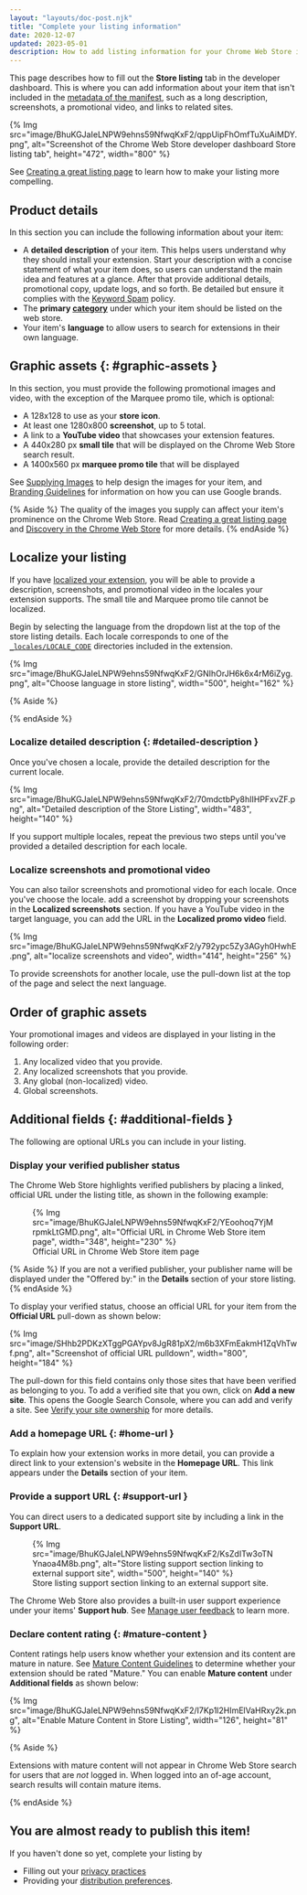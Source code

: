 ```yaml
---
layout: "layouts/doc-post.njk"
title: "Complete your listing information"
date: 2020-12-07
updated: 2023-05-01
description: How to add listing information for your Chrome Web Store item.
---
```


This page describes how to fill out the **Store listing** tab in the developer dashboard. This is
where you can add information about your item that isn't included in the [metadata of the
manifest][prepare-manifest], such as a long description, screenshots, a promotional video, and links to related
sites. 

{% Img src="image/BhuKGJaIeLNPW9ehns59NfwqKxF2/qppUipFhOmfTuXuAiMDY.png",
       alt="Screenshot of the Chrome Web Store developer dashboard Store listing tab", height="472", width="800" %}

See [Creating a great listing page][best-listing] to learn how to make your listing more compelling.

## Product details

In this section you can include the following information about your item:

- A **detailed description** of your item. This helps users understand why they should install your
  extension. Start your description with a concise statement of what your item does, so
  users can understand the main idea and features at a glance. After that provide additional details, promotional copy, update logs, and so forth. Be detailed but ensure it complies with the [Keyword Spam][keyword-spam] policy.
- The **primary [category][categories]** under which your item should be listed on the web store.
- Your item's **language** to allow users to search for extensions in their own language.

## Graphic assets {: #graphic-assets }

In this section, you must provide the following promotional images and video, with the exception of
the Marquee promo tile, which is optional:

- A 128x128 to use as your **store icon**.
- At least one 1280x800 **screenshot**, up to 5 total.
- A link to a **YouTube video** that showcases your extension features.
- A 440x280 px **small tile** that will be displayed on the Chrome Web Store search result.
- A 1400x560 px **marquee promo tile** that will be displayed

See [Supplying Images][cws-images] to help design the images for your item, and [Branding
Guidelines][cws-branding] for information on how you can use Google brands. 

{% Aside %}
The quality of the images you supply can affect your item's prominence on the Chrome Web Store. Read [Creating a great listing page][best-listing] and [Discovery in the Chrome Web Store][discovery] for more details.
{% endAside %}

## Localize your listing

If you have [localized your extension][api-i18n], you will be able to provide a description,
screenshots, and promotional video in the locales your extension supports. The small tile and
Marquee promo tile cannot be localized.

Begin by selecting the language from the dropdown list at the top of the store listing details. Each
locale corresponds to one of the [`_locales/LOCALE_CODE`][locale-dir] directories included in the
extension.

{% Img src="image/BhuKGJaIeLNPW9ehns59NfwqKxF2/GNIhOrJH6k6x4rM6iZyg.png",
alt="Choose language in store listing", width="500", height="162" %}

{% Aside %}

{% endAside %}

### Localize detailed description {: #detailed-description }

Once you've chosen a locale, provide the detailed description for the current locale.

{% Img src="image/BhuKGJaIeLNPW9ehns59NfwqKxF2/70mdctbPy8hIIHPFxvZF.png",
alt="Detailed description of the Store Listing", width="483", height="140" %}

If you support multiple locales, repeat the previous two steps until you've provided a detailed
description for each locale.

### Localize screenshots and promotional video

You can also tailor screenshots and promotional video for each locale. Once you've choose the
locale. add a screenshot by dropping your screenshots in the **Localized screenshots** section. If
you have a YouTube video in the target language, you can add the URL in the **Localized promo
video** field.

{% Img src="image/BhuKGJaIeLNPW9ehns59NfwqKxF2/y792ypc5Zy3AGyh0HwhE.png",
alt="localize screenshots and video", width="414", height="256" %}

To provide screenshots for another locale, use the pull-down list at the top of the page and select
the next language.

## Order of graphic assets

Your promotional images and videos are displayed in your listing in the following order:

1.  Any localized video that you provide.
1.  Any localized screenshots that you provide.
1.  Any global (non-localized) video.
1.  Global screenshots.

## Additional fields {: #additional-fields }

The following are optional URLs you can include in your listing. 

### Display your verified publisher status

The Chrome Web Store highlights verified publishers by placing a linked, official URL under the listing title, as shown in the following example:

<figure>
{% Img src="image/BhuKGJaIeLNPW9ehns59NfwqKxF2/YEoohoq7YjMrpmkLtGMD.png", alt="Official URL in Chrome Web Store item page", width="348", height="230" %}
  <figcaption>
    Official URL in Chrome Web Store item page
  </figcaption>
</figure>

{% Aside %}
If you are not a verified publisher, your publisher name will be displayed under the "Offered by:" in the **Details** section of your store listing.
{% endAside %}

To display your verified status, choose an official URL for your item from the **Official URL**
pull-down as shown below:

{% Img src="image/SHhb2PDKzXTggPGAYpv8JgR81pX2/m6b3XFmEakmH1ZqVhTwf.png", alt="Screenshot of
official URL pulldown", width="800", height="184" %}

The pull-down for this field contains only those sites that have been verified as belonging to you.
To add a verified site that you own, click on **Add a new site**. This opens the Google Search
Console, where you can add and verify a site. See [Verify your site ownership][verify-owner] for
more details.

### Add a homepage URL {: #home-url }

To explain how your extension works in more detail, you can provide a direct link to your extension's website in the **Homepage URL**. This link appears under the **Details** section of your item.

### Provide a support URL {: #support-url }

You can direct users to a dedicated support site by including a link in the **Support URL**. 

<figure>
  {% Img src="image/BhuKGJaIeLNPW9ehns59NfwqKxF2/KsZdITw3oTNYnaoa4M8b.png", alt="Store listing support section linking to external support site", width="500", height="140" %}
  <figcaption>
   Store listing support section linking to an external support site.
  </figcaption>
</figure>

The Chrome Web Store also provides a built-in user support experience under your items' **Support hub**. See [Manage user feedback][user-support] to learn more. 

### Declare content rating {: #mature-content }

Content ratings help users know whether your extension and its content are mature in nature.
See [Mature Content Guidelines][mature-guidelines] to determine whether your extension should be rated
"Mature." You can enable **Mature content** under **Additional fields** as shown below: 

{% Img src="image/BhuKGJaIeLNPW9ehns59NfwqKxF2/I7Kp1l2HImElVaHRxy2k.png", alt="Enable Mature Content
in Store Listing", width="126", height="81" %}

{% Aside %}

Extensions with mature content will not appear in Chrome Web Store search for users that are *not* logged in. When logged into an of-age account, search results will contain mature items.

{% endAside %}

## You are almost ready to publish this item! 

If you haven't done so yet, complete your listing by 
-  Filling out your [privacy practices][privacy] 
-  Providing your [distribution preferences][distribution].

[best-listing]: /docs/webstore/best_listing
[categories]: /docs/webstore/best_practices/#choose-your-apps-category-well
[cws-branding]: /docs/webstore/branding
[cws-images]: /docs/webstore/images
[discovery]: /docs/webstore/discovery/
[distribution]: /docs/webstore/cws-dashboard-distribution
[keyword-spam]: /docs/webstore/spam-faq/#keyword-spam
[mature-guidelines]: /docs/webstore/rating/
[prepare-manifest]: /docs/webstore/prepare/#manifest
[privacy]: /docs/webstore/cws-dashboard-privacy
[user-support]: /docs/webstore/support-users/#provide-user-support
[verify-owner]: https://support.google.com/webmasters/answer/9008080
[api-i18n]: /docs/extensions/reference/i18n/
[locale-dir]: /docs/extensions/reference/i18n/#how-to-support-multiple-languages